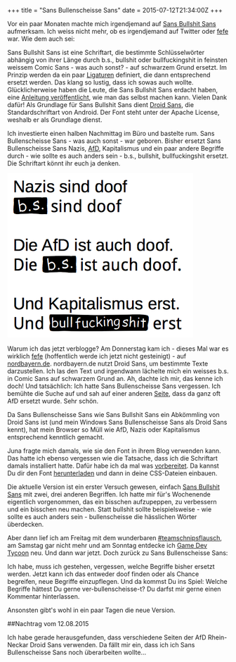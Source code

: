 +++
title = "Sans Bullenscheisse Sans"
date = 2015-07-12T21:34:00Z
+++


Vor ein paar Monaten machte mich irgendjemand auf [Sans Bullshit Sans](http://www.sansbullshitsans.com) aufmerksam. Ich weiss nicht mehr, ob es irgendjemand auf Twitter oder [fefe](https://blog.fefe.de/?ts=abf629cb) war. Wie dem auch sei:

Sans Bullshit Sans ist eine Schriftart, die bestimmte Schlüsselwörter abhängig von ihrer Länge durch b.s., bullshit oder bullfuckingshit in feinsten weissem Comic Sans - was auch sonst? - auf schwarzem Grund ersetzt. Im Prinzip werden da ein paar [Ligaturen](https://de.wikipedia.org/wiki/Ligatur_(Typografie)) definiert, die dann entsprechend ersetzt werden. Das klang so lustig, dass ich sowas auch wollte. Glücklicherweise haben die Leute, die Sans Bullshit Sans erdacht haben, eine [Anleitung veröffentlicht](http://pixelambacht.nl/2015/sans-bullshit-sans/), wie man das selbst machen kann. Vielen Dank dafür! Als Grundlage für Sans Bullshit Sans dient [Droid Sans](https://en.wikipedia.org/wiki/Droid_fonts), die Standardschriftart von Android. Der Font steht unter der Apache License, weshalb er als Grundlage dienst. 

Ich investierte einen halben Nachmittag im Büro und bastelte rum. Sans Bullenscheisse Sans - was auch sonst - war geboren. Bisher ersetzt Sans Bullenscheisse Sans Nazis, [AfD](https://bullenscheisse.de/2015/afd-oder-analsex-fuer-dummies/), Kapitalismus und ein paar andere Begriffe durch - wie sollte es auch anders sein - b.s., bullshit, bullfuckingshit ersetzt. Die Schriftart könnt ihr euch ja denken.

![Beispiel von Sans Bullenscheisse Sans](/img/IMG_82.png)

Warum ich das jetzt verblogge? Am Donnerstag kam ich - dieses Mal war es wirklich [fefe](http://blog.fefe.de/?ts=ab623222) (hoffentlich werde ich jetzt nicht gesteinigt) - auf [nordbayern.de](http://www.nordbayern.de/region/erlangen/neue-rechte-in-erlangen-pack-das-hier-nichts-verloren-hat-1.4496014). nordbayern.de nutzt Droid Sans, um bestimmte Texte darzustellen. Ich las den Text und irgendwann lächelte mich ein weisses b.s. in Comic Sans auf schwarzem Grund an. Ah, dachte ich mir, das kenne ich doch! Und tatsächlich: Ich hatte Sans Bullenscheisse Sans vergessen. Ich bemühte die Suche auf und sah auf einer anderen [Seite](http://www.nordbayern.de/neue-lucke-partei-immer-wahrscheinlicher-1.4505968), dass da ganz oft AfD ersetzt wurde. Sehr schön.

Da Sans Bullenscheisse Sans wie Sans Bullshit Sans ein Abkömmling von Droid Sans ist (und mein Windows Sans Bullenscheisse Sans als Droid Sans kennt), hat mein Browser so Müll wie AfD, Nazis oder Kapitalismus entsprechend kenntlich gemacht.

Juna fragte mich damals, wie sie den Font in ihrem Blog verwenden kann. Das hatte ich ebenso vergessen wie die Tatsache, dass ich die Schriftart damals installiert hatte. Dafür habe ich da mal was [vorbereitet](https://bullenscheisse.de/sansbullenscheissesans/). Da kannst Du dir den Font [herunterladen](https://bullenscheisse.de/sansbullenscheissesans/sansbullenscheissesans.zip) und dann in deine CSS-Dateien einbauen.

Die aktuelle Version ist ein erster Versuch gewesen, einfach [Sans Bullshit Sans](https://github.com/RoelN/SansBullshitSans) mit zwei, drei anderen Begriffen. Ich hatte mir für's Wochenende eigentlich vorgenommen, das ein bisschen aufzupeppen, zu verbessern und ein bisschen neu machen. Statt bullshit sollte beispielsweise - wie sollte es auch anders sein - bullenscheisse die hässlichen Wörter überdecken. 

Aber dann lief ich am Freitag mit dem wunderbaren [#teamschnipsflausch](http://schnipsflaus.ch), am Samstag gar nicht mehr und am Sonntag entdecke ich [Game Dev Tycoon](http://www.greenheartgames.com/app/game-dev-tycoon/) neu. Und dann war jetzt. Doch zurück zu Sans Bullenscheisse Sans:

Ich habe, muss ich gestehen, vergessen, welche Begriffe bisher ersetzt werden. Jetzt kann ich das entweder doof finden oder als Chance begreifen, neue Begriffe einzupflegen. Und da kommst Du ins Spiel: Welche Begriffe hättest Du gerne ver-bullenscheisse-t? Du darfst mir gerne einen Kommentar hinterlassen.

Ansonsten gibt's wohl in ein paar Tagen die neue Version.

##Nachtrag vom 12.08.2015

Ich habe gerade herausgefunden, dass verschiedene Seiten der AfD Rhein-Neckar Droid Sans verwenden. Da fällt mir ein, dass ich ich Sans Bullenscheisse Sans noch überarbeiten wollte...
